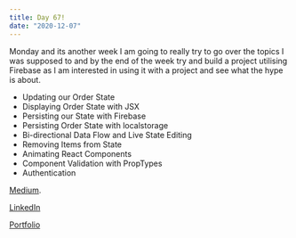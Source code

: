 ```yaml
---
title: Day 67!
date: "2020-12-07"
---
```


Monday and its another week I am going to really try to go over the topics I was supposed to and by the end of the week try and build a project utilising Firebase as I am interested in using it with a project and see what the hype is about.

- Updating our Order State
- Displaying Order State with JSX
- Persisting our State with Firebase
- Persisting Order State with localstorage
- Bi-directional Data Flow and Live State Editing
- Removing Items from State
- Animating React Components
- Component Validation with PropTypes
- Authentication


[Medium](https://medium.com/@kalemajoanna).

[LinkedIn](https://www.linkedin.com/in/joanna-e-kalema-a5a5b4136/)

[Portfolio](https://joannathedeveloper.netlify.app/)
